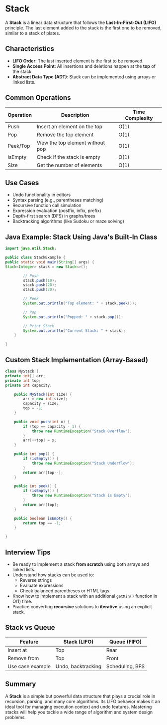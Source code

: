 # Stack

A **Stack** is a linear data structure that follows the **Last-In-First-Out (LIFO)** principle. The last element added to the stack is the first one to be removed, similar to a stack of plates.

## Characteristics

- **LIFO Order**: The last inserted element is the first to be removed.
- **Single Access Point**: All insertions and deletions happen at the **top** of the stack.
- **Abstract Data Type (ADT)**: Stack can be implemented using arrays or linked lists.

## Common Operations

| Operation | Description                      | Time Complexity |
| --------- | -------------------------------- | --------------- |
| Push      | Insert an element on the top     | O(1)            |
| Pop       | Remove the top element           | O(1)            |
| Peek/Top  | View the top element without pop | O(1)            |
| isEmpty   | Check if the stack is empty      | O(1)            |
| Size      | Get the number of elements       | O(1)            |

## Use Cases

- Undo functionality in editors
- Syntax parsing (e.g., parentheses matching)
- Recursive function call simulation
- Expression evaluation (postfix, infix, prefix)
- Depth-first search (DFS) in graphs/trees
- Backtracking algorithms (like Sudoku or maze solving)

## Java Example: Stack Using Java's Built-In Class

```java showLineNumbers
import java.util.Stack;

public class StackExample {
public static void main(String[] args) {
Stack<Integer> stack = new Stack<>();

        // Push
        stack.push(10);
        stack.push(20);
        stack.push(30);

        // Peek
        System.out.println("Top element: " + stack.peek());

        // Pop
        System.out.println("Popped: " + stack.pop());

        // Print Stack
        System.out.println("Current Stack: " + stack);
    }

}
```

## Custom Stack Implementation (Array-Based)

```java
class MyStack {
private int[] arr;
private int top;
private int capacity;

    public MyStack(int size) {
        arr = new int[size];
        capacity = size;
        top = -1;
    }

    public void push(int x) {
        if (top == capacity - 1) {
            throw new RuntimeException("Stack Overflow");
        }
        arr[++top] = x;
    }

    public int pop() {
        if (isEmpty()) {
            throw new RuntimeException("Stack Underflow");
        }
        return arr[top--];
    }

    public int peek() {
        if (isEmpty()) {
            throw new RuntimeException("Stack is Empty");
        }
        return arr[top];
    }

    public boolean isEmpty() {
        return top == -1;
    }

}
```

## Interview Tips

- Be ready to implement a stack **from scratch** using both arrays and linked lists.
- Understand how stacks can be used to:
  - Reverse strings
  - Evaluate expressions
  - Check balanced parentheses or HTML tags
- Know how to implement a stack with an additional `getMin()` function in O(1) time.
- Practice converting **recursive** solutions to **iterative** using an explicit stack.

## Stack vs Queue

| Feature          | Stack (LIFO)       | Queue (FIFO)    |
| ---------------- | ------------------ | --------------- |
| Insert at        | Top                | Rear            |
| Remove from      | Top                | Front           |
| Use case example | Undo, backtracking | Scheduling, BFS |

## Summary

A **Stack** is a simple but powerful data structure that plays a crucial role in recursion, parsing, and many core algorithms. Its LIFO behavior makes it an ideal tool for managing execution context and undo features. Mastering stacks will help you tackle a wide range of algorithm and system design problems.
